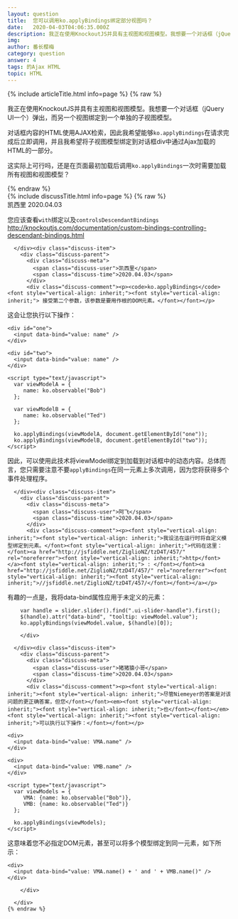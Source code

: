 ```yaml
---
layout: question
title:  您可以调用ko.applyBindings绑定部分视图吗？
date:   2020-04-03T04:06:35.000Z
description: 我正在使用KnockoutJS并具有主视图和视图模型。我想要一个对话框（jQuery UI一个）弹出，而另一个视图绑定到一个单独的子视图模型。对话框内...
img: 
author: 番长樱梅
category: question
answer: 4
tags: 的Ajax HTML
topic: HTML
---
```

<div class="article-root">
  <div class="article">
    {% include articleTitle.html info=page %}
    {% raw %}
    <div class="article-content"><p><font style="vertical-align: inherit;"><font style="vertical-align: inherit;">我正在使用KnockoutJS并具有主视图和视图模型。</font><font style="vertical-align: inherit;">我想要一个对话框（jQuery UI一个）弹出，而另一个视图绑定到一个单独的子视图模型。</font></font></p>

<p><font style="vertical-align: inherit;"><font style="vertical-align: inherit;">对话框内容的HTML使用AJAX检索，因此我希望能够</font></font><code>ko.applyBindings</code><font style="vertical-align: inherit;"><font style="vertical-align: inherit;">在请求完成后</font><font style="vertical-align: inherit;">立即调用</font><font style="vertical-align: inherit;">，并且我希望将子视图模型绑定到对话框div中通过Ajax加载的HTML的一部分。</font></font></p>

<p><font style="vertical-align: inherit;"><font style="vertical-align: inherit;">这实际上可行吗，还是在页面最初加载后调用</font></font><code>ko.applyBindings</code><font style="vertical-align: inherit;"><font style="vertical-align: inherit;">一次</font><font style="vertical-align: inherit;">时需要加载所有视图和视图模型</font><font style="vertical-align: inherit;">？</font></font></p></div>
    {% endraw %}
  </div>

  <div class="discuss-wrapper">
    {% include discussTitle.html info=page %}
    {% raw %}
    <div class="discuss-item">
        <div class="discuss-parent">
          <div class="discuss-meta">
            <span class="discuss-user">凯西里</span>
            <span class="discuss-time">2020.04.03</span>
          </div>
          <div class="discuss-comment"><p><font style="vertical-align: inherit;"><font style="vertical-align: inherit;">您应该查看</font></font><code>with</code><font style="vertical-align: inherit;"><font style="vertical-align: inherit;">绑定以及</font></font><code>controlsDescendantBindings</code> <a href="http://knockoutjs.com/documentation/custom-bindings-controlling-descendant-bindings.html" rel="nofollow"><font style="vertical-align: inherit;"><font style="vertical-align: inherit;">http://knockoutjs.com/documentation/custom-bindings-controlling-descendant-bindings.html</font></font></a></p></div>
        </div>
        
      </div><div class="discuss-item">
        <div class="discuss-parent">
          <div class="discuss-meta">
            <span class="discuss-user">凯西里</span>
            <span class="discuss-time">2020.04.03</span>
          </div>
          <div class="discuss-comment"><p><code>ko.applyBindings</code><font style="vertical-align: inherit;"><font style="vertical-align: inherit;"> 接受第二个参数，该参数是要用作根的DOM元素。</font></font></p>

<p><font style="vertical-align: inherit;"><font style="vertical-align: inherit;">这会让您执行以下操作：</font></font></p>

<pre class="lang-html prettyprint-override"><code>&lt;div id="one"&gt;<font></font>
  &lt;input data-bind="value: name" /&gt;<font></font>
&lt;/div&gt;<font></font>
<font></font>
&lt;div id="two"&gt;<font></font>
  &lt;input data-bind="value: name" /&gt;<font></font>
&lt;/div&gt;<font></font>
<font></font>
&lt;script type="text/javascript"&gt;<font></font>
  var viewModelA = {<font></font>
     name: ko.observable("Bob")<font></font>
  };<font></font>
<font></font>
  var viewModelB = {<font></font>
     name: ko.observable("Ted")<font></font>
  };<font></font>
<font></font>
  ko.applyBindings(viewModelA, document.getElementById("one"));<font></font>
  ko.applyBindings(viewModelB, document.getElementById("two"));<font></font>
&lt;/script&gt;<font></font>
</code></pre>

<p><font style="vertical-align: inherit;"><font style="vertical-align: inherit;">因此，可以使用此技术将viewModel绑定到加载到对话框中的动态内容。</font><font style="vertical-align: inherit;">总体而言，您只需要注意不要</font></font><code>applyBindings</code><font style="vertical-align: inherit;"><font style="vertical-align: inherit;">在同一元素上多次</font><font style="vertical-align: inherit;">调用</font><font style="vertical-align: inherit;">，因为您将获得多个事件处理程序。</font></font></p></div>
        </div>
        
      </div><div class="discuss-item">
        <div class="discuss-parent">
          <div class="discuss-meta">
            <span class="discuss-user">阿飞</span>
            <span class="discuss-time">2020.04.03</span>
          </div>
          <div class="discuss-comment"><p><font style="vertical-align: inherit;"><font style="vertical-align: inherit;">我设法在运行时将自定义模型绑定到元素。</font><font style="vertical-align: inherit;">代码在这里：</font><a href="http://jsfiddle.net/ZiglioNZ/tzD4T/457/" rel="noreferrer"><font style="vertical-align: inherit;">http</font></a><font style="vertical-align: inherit;"> : </font></font><a href="http://jsfiddle.net/ZiglioNZ/tzD4T/457/" rel="noreferrer"><font style="vertical-align: inherit;"><font style="vertical-align: inherit;">//jsfiddle.net/ZiglioNZ/tzD4T/457/</font></font></a></p>

<p><font style="vertical-align: inherit;"><font style="vertical-align: inherit;">有趣的一点是，我将data-bind属性应用于未定义的元素：</font></font></p>

<pre><code>    var handle = slider.slider().find(".ui-slider-handle").first();<font></font>
    $(handle).attr("data-bind", "tooltip: viewModel.value");<font></font>
    ko.applyBindings(viewModel.value, $(handle)[0]);<font></font>
</code></pre></div>
        </div>
        
      </div><div class="discuss-item">
        <div class="discuss-parent">
          <div class="discuss-meta">
            <span class="discuss-user">猪猪猿小哥</span>
            <span class="discuss-time">2020.04.03</span>
          </div>
          <div class="discuss-comment"><p><font style="vertical-align: inherit;"><font style="vertical-align: inherit;">尽管Niemeyer的答案是对该问题的更正确答案，但您</font></font><em><font style="vertical-align: inherit;"><font style="vertical-align: inherit;">也</font></font></em><font style="vertical-align: inherit;"><font style="vertical-align: inherit;">可以执行以下操作：</font></font></p>



<pre class="lang-html prettyprint-override"><code>&lt;div&gt;<font></font>
  &lt;input data-bind="value: VMA.name" /&gt;<font></font>
&lt;/div&gt;<font></font>
<font></font>
&lt;div&gt;<font></font>
  &lt;input data-bind="value: VMB.name" /&gt;<font></font>
&lt;/div&gt;<font></font>
<font></font>
&lt;script type="text/javascript"&gt;<font></font>
  var viewModels = {<font></font>
     VMA: {name: ko.observable("Bob")},<font></font>
     VMB: {name: ko.observable("Ted")}<font></font>
  };<font></font>
<font></font>
  ko.applyBindings(viewModels);<font></font>
&lt;/script&gt;<font></font>
</code></pre>

<p><font style="vertical-align: inherit;"><font style="vertical-align: inherit;">这意味着您不必指定DOM元素，甚至可以将多个模型绑定到同一元素，如下所示：</font></font></p>

<pre class="lang-html prettyprint-override"><code>&lt;div&gt;<font></font>
  &lt;input data-bind="value: VMA.name() + ' and ' + VMB.name()" /&gt;<font></font>
&lt;/div&gt;<font></font>
</code></pre></div>
        </div>
        
      </div>
    {% endraw %}
  </div>
<div>
